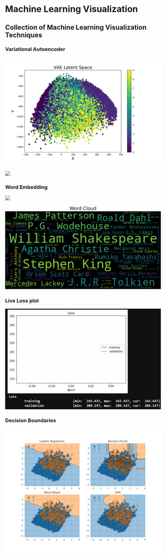 # Machine Learning Visualization

## Collection of Machine Learning Visualization Techniques

### Variational Autoencoder

![](./dist/space.gif)

![](./dist/manifold.gif)

### Word Embedding

![](./dist/embedding.gif)

![](./dist/cloud2.png)

### Live Loss plot

![](./dist/loss.gif)

### Decision Boundaries

![](./dist/boundaries.png)
